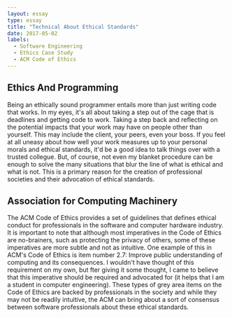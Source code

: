 ```yaml
---
layout: essay
type: essay
title: "Technical About Ethical Standards"
date: 2017-05-02
labels:
  - Software Engineering
  - Ethics Case Study
  - ACM Code of Ethics
---
```


## Ethics And Programming
Being an ethically sound programmer entails more than just writing code that works.  In my eyes, it's all about taking a step out of the cage that is deadlines and getting code to work.  Taking a step back and reflecting on the potential impacts that your work may have on people other than yourself.  This may include the client, your peers, even your boss.  If you feel at all uneasy about how well your work measures up to your personal morals and ethical standards, it'd be a good idea to talk things over with a trusted collegue.  But, of course, not even my blanket procedure can be enough to solve the many situations that blur the line of what is ethical and what is not.  This is a primary reason for the creation of professional societies and their advocation of ethical standards.

## Association for Computing Machinery
The ACM Code of Ethics provides a set of guidelines that defines ethical conduct for professionals in the software and computer hardware industry.  It is important to note that although most imperatives in the Code of Ethics are no-brainers, such as protecting the privacy of others, some of these imperatives are more subtle and not as intuitive.  One example of this in ACM's Code of Ethics is item number 2.7: Improve public understanding of computing and its consequences.  I wouldn't have thought of this requirement on my own, but fter giving it some thought, I came to believe that this imperative should be required and advocated for (it helps that I am a student in computer engineering).  These types of grey area items on the Code of Ethics are backed by professionals in the society and while they may not be readily intuitive, the ACM can bring about a sort of consensus between software professionals about these ethical standards.





